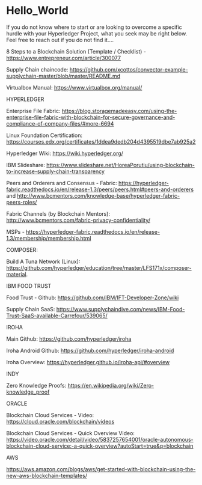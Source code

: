 # Hello_World

If you do not know where to start or are looking to overcome a specific hurdle with your Hyperledger Project, what you seek may be right below.  Feel free to reach out if you do not find it....

8 Steps to a Blockchain Solution (Template / Checklist) - https://www.entrepreneur.com/article/300077

Supply Chain chaincode:  https://github.com/xcottos/convector-example-supplychain-master/blob/master/README.md

Virtualbox Manual:  https://www.virtualbox.org/manual/

HYPERLEDGER

Enterprise File Fabric:  https://blog.storagemadeeasy.com/using-the-enterprise-file-fabric-with-blockchain-for-secure-governance-and-compliance-of-company-files/#more-6694

Linux Foundation Certification:  https://courses.edx.org/certificates/1ddea9dedb204d4395519dbe7ab925a2

Hyperledger Wiki:  https://wiki.hyperledger.org/

IBM Slideshare:  https://www.slideshare.net/HoreaPorutiu/using-blockchain-to-increase-supply-chain-transparency

Peers and Orderers and Consensus - Fabric: https://hyperledger-fabric.readthedocs.io/en/release-1.3/peers/peers.html#peers-and-orderers and http://www.bcmentors.com/knowledge-base/hyperledger-fabric-peers-roles/

Fabric Channels (by Blockchain Mentors):  http://www.bcmentors.com/fabric-privacy-confidentiality/

MSPs - https://hyperledger-fabric.readthedocs.io/en/release-1.3/membership/membership.html

COMPOSER:

Build A Tuna Network (Linux):  https://github.com/hyperledger/education/tree/master/LFS171x/composer-material.

IBM FOOD TRUST

Food Trust - Github:  https://github.com/IBM/IFT-Developer-Zone/wiki

Supply Chain SaaS:  https://www.supplychaindive.com/news/IBM-Food-Trust-SaaS-available-Carrefour/539065/

IROHA 

Main Github:  https://github.com/hyperledger/iroha

Iroha Android Github:  https://github.com/hyperledger/iroha-android

Iroha Overview:  https://hyperledger.github.io/iroha-api/#overview

INDY

Zero Knowledge Proofs:  https://en.wikipedia.org/wiki/Zero-knowledge_proof

ORACLE

Blockchain Cloud Services - Video:  https://cloud.oracle.com/blockchain/videos

Blockchain Cloud Services - Quick Overview Video:  https://video.oracle.com/detail/video/5837257654001/oracle-autonomous-blockchain-cloud-service:-a-quick-overview?autoStart=true&q=blockchain



AWS

https://aws.amazon.com/blogs/aws/get-started-with-blockchain-using-the-new-aws-blockchain-templates/

